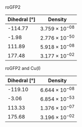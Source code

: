 roGFP2

| Dihedral [°] | Density |
|-----------|-----------|
| -114.77 | $3.759 \times 10^{-08}$ |
| -1.98 | $2.776 \times 10^{-50}$ |
| 111.89 | $5.918 \times 10^{-08}$ |
| 177.48 | $3.177 \times 10^{-02}$ |

roGFP2 and Cu(I)

| Dihedral [°] | Density |
|-----------|-----------|
| -119.10 | $6.644 \times 10^{-08}$ |
| -3.06 | $6.854 \times 10^{-53}$ |
| 113.33 | $1.376 \times 10^{-07}$ |
| 175.68 | $3.196 \times 10^{-02}$ |
